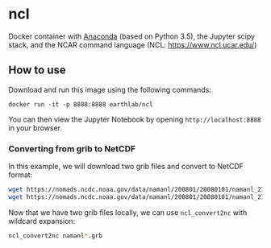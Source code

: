 # ncl

Docker container with [Anaconda](http://continuum.io/downloads) (based on Python 3.5), the Jupyter scipy stack, and the NCAR command language (NCL: https://www.ncl.ucar.edu/)

## How to use

Download and run this image using the following commands:

```
docker run -it -p 8888:8888 earthlab/ncl
```

You can then view the Jupyter Notebook by opening `http://localhost:8888` in your browser.

### Converting from grib to NetCDF

In this example, we will download two grib files and convert to NetCDF format:

```bash
wget https://nomads.ncdc.noaa.gov/data/namanl/200801/20080101/namanl_218_20080101_0000_000.grb
wget https://nomads.ncdc.noaa.gov/data/namanl/200801/20080101/namanl_218_20080101_0000_003.grb
```

Now that we have two grib files locally, we can use `ncl_convert2nc` with
wildcard expansion:

```bash
ncl_convert2nc namanl*.grb
```
